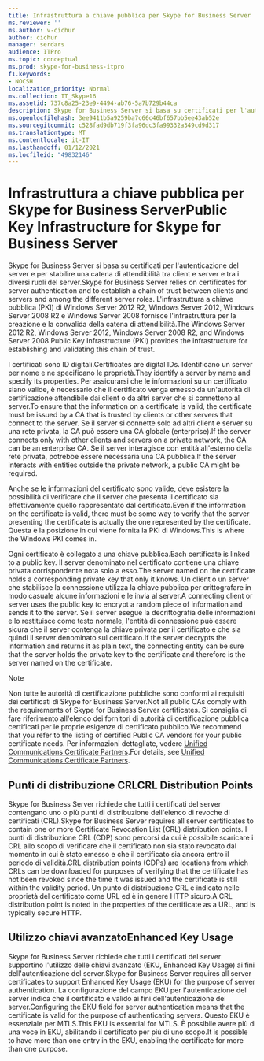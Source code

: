 ```yaml
---
title: Infrastruttura a chiave pubblica per Skype for Business Server
ms.reviewer: ''
ms.author: v-cichur
author: cichur
manager: serdars
audience: ITPro
ms.topic: conceptual
ms.prod: skype-for-business-itpro
f1.keywords:
- NOCSH
localization_priority: Normal
ms.collection: IT_Skype16
ms.assetid: 737c8a25-23e9-4494-ab76-5a7b729b44ca
description: Skype for Business Server si basa su certificati per l'autenticazione del server e per stabilire una catena di attendibilità tra client e server e tra i diversi ruoli del server. L'infrastruttura a chiave pubblica (PKI) di Windows Server 2012 R2, Windows Server 2012, Windows Server 2008 R2 e Windows Server 2008 fornisce l'infrastruttura per la creazione e la convalida della catena di attendibilità.
ms.openlocfilehash: 3ee9411b5a9259ba7c66c46bf657bb5ee43ab52e
ms.sourcegitcommit: c528fad9db719f3fa96dc3fa99332a349cd9d317
ms.translationtype: MT
ms.contentlocale: it-IT
ms.lasthandoff: 01/12/2021
ms.locfileid: "49832146"
---
```

# <a name="public-key-infrastructure-for-skype-for-business-server"></a><span data-ttu-id="09b4e-104">Infrastruttura a chiave pubblica per Skype for Business Server</span><span class="sxs-lookup"><span data-stu-id="09b4e-104">Public Key Infrastructure for Skype for Business Server</span></span>
 
<span data-ttu-id="09b4e-105">Skype for Business Server si basa su certificati per l'autenticazione del server e per stabilire una catena di attendibilità tra client e server e tra i diversi ruoli del server.</span><span class="sxs-lookup"><span data-stu-id="09b4e-105">Skype for Business Server relies on certificates for server authentication and to establish a chain of trust between clients and servers and among the different server roles.</span></span> <span data-ttu-id="09b4e-106">L'infrastruttura a chiave pubblica (PKI) di Windows Server 2012 R2, Windows Server 2012, Windows Server 2008 R2 e Windows Server 2008 fornisce l'infrastruttura per la creazione e la convalida della catena di attendibilità.</span><span class="sxs-lookup"><span data-stu-id="09b4e-106">The Windows Server 2012 R2, Windows Server 2012, Windows Server 2008 R2, and Windows Server 2008 Public Key Infrastructure (PKI) provides the infrastructure for establishing and validating this chain of trust.</span></span>
  
<span data-ttu-id="09b4e-107">I certificati sono ID digitali.</span><span class="sxs-lookup"><span data-stu-id="09b4e-107">Certificates are digital IDs.</span></span> <span data-ttu-id="09b4e-108">Identificano un server per nome e ne specificano le proprietà.</span><span class="sxs-lookup"><span data-stu-id="09b4e-108">They identify a server by name and specify its properties.</span></span> <span data-ttu-id="09b4e-109">Per assicurarsi che le informazioni su un certificato siano valide, è necessario che il certificato venga emesso da un'autorità di certificazione attendibile dai client o da altri server che si connettono al server.</span><span class="sxs-lookup"><span data-stu-id="09b4e-109">To ensure that the information on a certificate is valid, the certificate must be issued by a CA that is trusted by clients or other servers that connect to the server.</span></span> <span data-ttu-id="09b4e-110">Se il server si connette solo ad altri client e server su una rete privata, la CA può essere una CA globale (enterprise).</span><span class="sxs-lookup"><span data-stu-id="09b4e-110">If the server connects only with other clients and servers on a private network, the CA can be an enterprise CA.</span></span> <span data-ttu-id="09b4e-111">Se il server interagisce con entità all'esterno della rete privata, potrebbe essere necessaria una CA pubblica.</span><span class="sxs-lookup"><span data-stu-id="09b4e-111">If the server interacts with entities outside the private network, a public CA might be required.</span></span>
  
<span data-ttu-id="09b4e-112">Anche se le informazioni del certificato sono valide, deve esistere la possibilità di verificare che il server che presenta il certificato sia effettivamente quello rappresentato dal certificato.</span><span class="sxs-lookup"><span data-stu-id="09b4e-112">Even if the information on the certificate is valid, there must be some way to verify that the server presenting the certificate is actually the one represented by the certificate.</span></span> <span data-ttu-id="09b4e-113">Questa è la posizione in cui viene fornita la PKI di Windows.</span><span class="sxs-lookup"><span data-stu-id="09b4e-113">This is where the Windows PKI comes in.</span></span>
  
<span data-ttu-id="09b4e-114">Ogni certificato è collegato a una chiave pubblica.</span><span class="sxs-lookup"><span data-stu-id="09b4e-114">Each certificate is linked to a public key.</span></span> <span data-ttu-id="09b4e-115">Il server denominato nel certificato contiene una chiave privata corrispondente nota solo a esso.</span><span class="sxs-lookup"><span data-stu-id="09b4e-115">The server named on the certificate holds a corresponding private key that only it knows.</span></span> <span data-ttu-id="09b4e-116">Un client o un server che stabilisce la connessione utilizza la chiave pubblica per crittografare in modo casuale alcune informazioni e le invia al server.</span><span class="sxs-lookup"><span data-stu-id="09b4e-116">A connecting client or server uses the public key to encrypt a random piece of information and sends it to the server.</span></span> <span data-ttu-id="09b4e-117">Se il server esegue la decrittografia delle informazioni e lo restituisce come testo normale, l'entità di connessione può essere sicura che il server contenga la chiave privata per il certificato e che sia quindi il server denominato sul certificato.</span><span class="sxs-lookup"><span data-stu-id="09b4e-117">If the server decrypts the information and returns it as plain text, the connecting entity can be sure that the server holds the private key to the certificate and therefore is the server named on the certificate.</span></span>
  
> [!NOTE]
> <span data-ttu-id="09b4e-118">Non tutte le autorità di certificazione pubbliche sono conformi ai requisiti dei certificati di Skype for Business Server.</span><span class="sxs-lookup"><span data-stu-id="09b4e-118">Not all public CAs comply with the requirements of Skype for Business Server certificates.</span></span> <span data-ttu-id="09b4e-119">Si consiglia di fare riferimento all'elenco dei fornitori di autorità di certificazione pubblica certificati per le proprie esigenze di certificato pubblico.</span><span class="sxs-lookup"><span data-stu-id="09b4e-119">We recommend that you refer to the listing of certified Public CA vendors for your public certificate needs.</span></span> <span data-ttu-id="09b4e-120">Per informazioni dettagliate, vedere [Unified Communications Certificate Partners](https://go.microsoft.com/fwlink/p/?LinkId=140898).</span><span class="sxs-lookup"><span data-stu-id="09b4e-120">For details, see [Unified Communications Certificate Partners](https://go.microsoft.com/fwlink/p/?LinkId=140898).</span></span> 
  
## <a name="crl-distribution-points"></a><span data-ttu-id="09b4e-121">Punti di distribuzione CRL</span><span class="sxs-lookup"><span data-stu-id="09b4e-121">CRL Distribution Points</span></span>

<span data-ttu-id="09b4e-122">Skype for Business Server richiede che tutti i certificati del server contengano uno o più punti di distribuzione dell'elenco di revoche di certificati (CRL).</span><span class="sxs-lookup"><span data-stu-id="09b4e-122">Skype for Business Server requires all server certificates to contain one or more Certificate Revocation List (CRL) distribution points.</span></span> <span data-ttu-id="09b4e-123">I punti di distribuzione CRL (CDP) sono percorsi da cui è possibile scaricare i CRL allo scopo di verificare che il certificato non sia stato revocato dal momento in cui è stato emesso e che il certificato sia ancora entro il periodo di validità.</span><span class="sxs-lookup"><span data-stu-id="09b4e-123">CRL distribution points (CDPs) are locations from which CRLs can be downloaded for purposes of verifying that the certificate has not been revoked since the time it was issued and the certificate is still within the validity period.</span></span> <span data-ttu-id="09b4e-124">Un punto di distribuzione CRL è indicato nelle proprietà del certificato come URL ed è in genere HTTP sicuro.</span><span class="sxs-lookup"><span data-stu-id="09b4e-124">A CRL distribution point is noted in the properties of the certificate as a URL, and is typically secure HTTP.</span></span>
  
## <a name="enhanced-key-usage"></a><span data-ttu-id="09b4e-125">Utilizzo chiavi avanzato</span><span class="sxs-lookup"><span data-stu-id="09b4e-125">Enhanced Key Usage</span></span>

<span data-ttu-id="09b4e-126">Skype for Business Server richiede che tutti i certificati del server supportino l'utilizzo delle chiavi avanzato (EKU, Enhanced Key Usage) ai fini dell'autenticazione del server.</span><span class="sxs-lookup"><span data-stu-id="09b4e-126">Skype for Business Server requires all server certificates to support Enhanced Key Usage (EKU) for the purpose of server authentication.</span></span> <span data-ttu-id="09b4e-127">La configurazione del campo EKU per l'autenticazione del server indica che il certificato è valido ai fini dell'autenticazione dei server.</span><span class="sxs-lookup"><span data-stu-id="09b4e-127">Configuring the EKU field for server authentication means that the certificate is valid for the purpose of authenticating servers.</span></span> <span data-ttu-id="09b4e-128">Questo EKU è essenziale per MTLS.</span><span class="sxs-lookup"><span data-stu-id="09b4e-128">This EKU is essential for MTLS.</span></span> <span data-ttu-id="09b4e-129">È possibile avere più di una voce in EKU, abilitando il certificato per più di uno scopo.</span><span class="sxs-lookup"><span data-stu-id="09b4e-129">It is possible to have more than one entry in the EKU, enabling the certificate for more than one purpose.</span></span>
  

